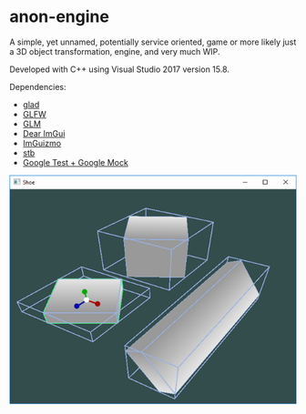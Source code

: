 # anon-engine
A simple, yet unnamed, potentially service oriented, game or more likely just a 3D object transformation, engine, and very much WIP.

Developed with C++ using Visual Studio 2017 version 15.8.

Dependencies:
- [glad](https://github.com/Dav1dde/glad)
- [GLFW](https://github.com/glfw/glfw)
- [GLM](https://github.com/g-truc/glm)
- [Dear ImGui](https://github.com/ocornut/imgui)
- [ImGuizmo](https://github.com/CedricGuillemet/ImGuizmo)
- [stb](https://github.com/nothings/stb)
- [Google Test + Google Mock](https://github.com/google/googletest)

![viewport-image](./data/viewport.png)